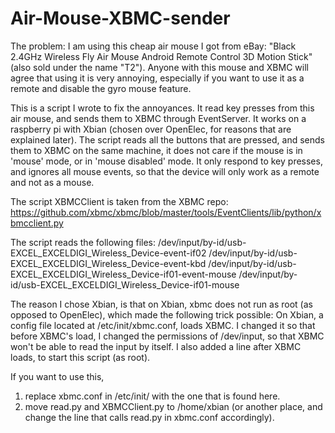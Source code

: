 Air-Mouse-XBMC-sender
=====================

The problem:
I am using this cheap air mouse I got from eBay:
"Black 2.4GHz Wireless Fly Air Mouse Android Remote Control 3D Motion Stick" (also sold under the name "T2"). 
Anyone with this mouse and XBMC will agree that using it is very annoying, especially if you want to use it as a remote and disable the gyro mouse feature.


This is a script I wrote to fix the annoyances. 
It read key presses from this air mouse, and sends them to XBMC through EventServer.
It works on a raspberry pi with Xbian (chosen over OpenElec, for reasons that are explained later).
The script reads all the buttons that are pressed, and sends them to XBMC on the same machine, it does not care if the mouse is in 'mouse' mode, or in 'mouse disabled' mode.
It only respond to key presses, and ignores all mouse events, so that the device will only work as a remote and not as a mouse.

The script XBMCClient is taken from the XBMC repo:
https://github.com/xbmc/xbmc/blob/master/tools/EventClients/lib/python/xbmcclient.py

The script reads the following files:
/dev/input/by-id/usb-EXCEL_EXCELDIGI_Wireless_Device-event-if02
/dev/input/by-id/usb-EXCEL_EXCELDIGI_Wireless_Device-event-kbd
/dev/input/by-id/usb-EXCEL_EXCELDIGI_Wireless_Device-if01-event-mouse
/dev/input/by-id/usb-EXCEL_EXCELDIGI_Wireless_Device-if01-mouse

The reason I chose Xbian, is that on Xbian, xbmc does not run as root (as opposed to OpenElec), which made the following trick possible:
On Xbian, a config file located at /etc/init/xbmc.conf, loads XBMC. 
I changed it so that before XBMC's load, I changed the permissions of /dev/input,
so that XBMC won't be able to read the input by itself.
I also added a line after XBMC loads, to start this script (as root).

If you want to use this,
1.	replace xbmc.conf in /etc/init/ with the one that is found here.
2.	move read.py and XBMCClient.py to /home/xbian (or another place, and change the line that calls read.py in xbmc.conf accordingly).